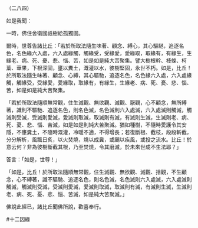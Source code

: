 （二八四）

如是我聞：

一時，佛住舍衛國祇樹給孤獨園。

爾時，世尊告諸比丘：「若於所取法隨生味著、顧念、縛心，其心驅馳，追逐名色，名色緣六入處，六入處緣觸，觸緣受，受緣愛，愛緣取，取緣有，有緣生，生緣老、病、死、憂、悲、惱、苦，如是如是純大苦聚集。譬大樹根幹、枝條、柯葉、華果，下根深固，壅以糞土，溉灌以水，彼樹堅固，永世不朽。如是，比丘！於所取法隨生味著、顧念、心縛，其心驅馳，追逐名色，名色緣六入處，六入處緣觸，觸緣受，受緣愛，愛緣取，取緣有，有緣生，生緣老、病、死、憂、悲、惱、苦，如是如是純大苦聚集。

「若於所取法隨順無常觀，住生滅觀、無欲觀、滅觀、厭觀，心不顧念，無所縛著，識則不驅馳、追逐名色，則名色滅，名色滅則六入處滅，六入處滅則觸滅，觸滅則受滅，受滅則愛滅，愛滅則取滅，取滅則有滅，有滅則生滅，生滅則老、病、死、憂、悲、惱、苦滅，如是如是則純大苦聚滅。猶如種樹，不隨時愛護令其安隱，不壅糞土，不隨時溉灌，冷暖不適，不得增長；若復斷根、截枝，段段斬截，分分解析，風飄日炙，以火焚燒，燒以成糞，或颺以疾風，或投之流水。比丘！於意云何？非為彼樹斷截其根，乃至焚燒，令其磨滅，於未來世成不生法耶？」

答言：「如是，世尊！」

「如是，比丘！於所取法隨順無常觀，住生滅觀、無欲觀、滅觀、捨觀，不生顧念，心不縛著，識不驅馳、追逐名色，則名色滅，名色滅則六入處滅，六入處滅則觸滅，觸滅則受滅，受滅則愛滅，愛滅則取滅，取滅則有滅，有滅則生滅，生滅則老、病、死、憂、悲、惱、苦滅，如是純大苦聚滅。」

佛說此經已，諸比丘聞佛所說，歡喜奉行。



#十二因緣

